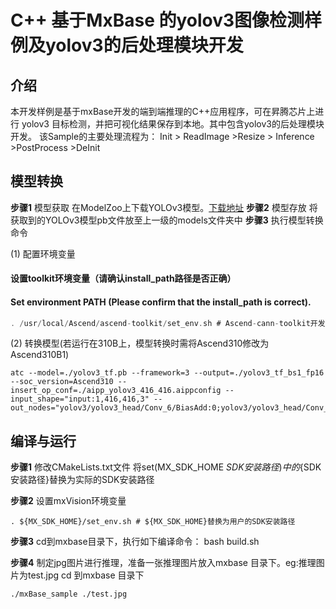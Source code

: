 
# C++ 基于MxBase 的yolov3图像检测样例及yolov3的后处理模块开发

## 介绍
本开发样例是基于mxBase开发的端到端推理的C++应用程序，可在昇腾芯片上进行 yolov3 目标检测，并把可视化结果保存到本地。其中包含yolov3的后处理模块开发。
该Sample的主要处理流程为：
Init > ReadImage >Resize > Inference >PostProcess >DeInit

## 模型转换

**步骤1** 模型获取
在ModelZoo上下载YOLOv3模型。[下载地址](https://mindx.sdk.obs.cn-north-4.myhuaweicloud.com/mindxsdk-referenceapps%20/contrib/ActionRecognition/ATC%20YOLOv3%28FP16%29%20from%20TensorFlow%20-%20Ascend310.zip)
**步骤2** 模型存放
将获取到的YOLOv3模型pb文件放至上一级的models文件夹中
**步骤3** 执行模型转换命令

(1) 配置环境变量
#### 设置toolkit环境变量（请确认install_path路径是否正确）
#### Set environment PATH (Please confirm that the install_path is correct).
```c
. /usr/local/Ascend/ascend-toolkit/set_env.sh # Ascend-cann-toolkit开发套件包默认安装路径，请根据实际安装路径修改。

```
(2) 转换模型(若运行在310B上，模型转换时需将Ascend310修改为Ascend310B1)
```
atc --model=./yolov3_tf.pb --framework=3 --output=./yolov3_tf_bs1_fp16 --soc_version=Ascend310 --insert_op_conf=./aipp_yolov3_416_416.aippconfig --input_shape="input:1,416,416,3" --out_nodes="yolov3/yolov3_head/Conv_6/BiasAdd:0;yolov3/yolov3_head/Conv_14/BiasAdd:0;yolov3/yolov3_head/Conv_22/BiasAdd:0"
```

## 编译与运行
**步骤1** 修改CMakeLists.txt文件 将set(MX_SDK_HOME ${SDK安装路径}) 中的${SDK安装路径}替换为实际的SDK安装路径

**步骤2** 设置mxVision环境变量
```
. ${MX_SDK_HOME}/set_env.sh # ${MX_SDK_HOME}替换为用户的SDK安装路径
```

**步骤3** cd到mxbase目录下，执行如下编译命令：
bash build.sh

**步骤4** 制定jpg图片进行推理，准备一张推理图片放入mxbase 目录下。eg:推理图片为test.jpg
cd 到mxbase 目录下
```
./mxBase_sample ./test.jpg
```
